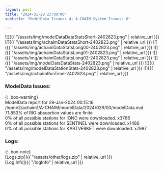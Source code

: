 ```yaml
---
layout: post
title: "2024-01-28 23:00:00"
subtitle: "ModelData Issues: 4; A-CHAIM System Issues: 0"

---
```


![]({{ "/assets/img/modelDataDataStatsShort-2402823.png" | relative_url }})
![]({{ "/assets/img/achaimDataStatsShort-2402823.png" | relative_url }})
![]({{ "/assets/img/achaimDataStatsLong00-2402823.png" | relative_url }})
![]({{ "/assets/img/achaimDataStatsLong01-2402823.png" | relative_url }})
![]({{ "/assets/img/achaimDataStatsLong02-2402823.png" | relative_url }})
![]({{ "/assets/img/modelDataDataStats-2402823.png" | relative_url }})
![]({{ "/assets/img/modelDataStationStats-2402823.png" | relative_url }})
![]({{ "/assets/img/achaimRunTime-2402823.png" | relative_url }})


### ModelData Issues:  
  
{: .box-warning}  
 ModelData report for 29-Jan-2024 00:15:16   
 /home2/achaim1/A-CHAIM/modelData/2024/029/00/modelData.mat   
 71.853% of RIO absoprtion values are finite   
 0% of all possible stations for IONO were downloaded. x3766   
 0% of all possible stations for SENTINEL were downloaded. x1486   
 0% of all possible stations for KARTVERKET were downloaded. x7987   
  


### Logs:  
  
{: .box-note}  
[Logs.zip]({{ "/assets/other/logs.zip" | relative_url }})  
[Log Info]({{ "/logInfo" | relative_url }})  
